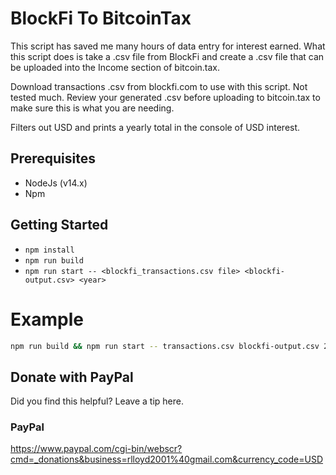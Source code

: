 # BlockFi To BitcoinTax

This script has saved me many hours of data entry for interest earned.
What this script does is take a .csv file from BlockFi and create a .csv file that can be
uploaded into the Income section of bitcoin.tax.

Download transactions .csv from blockfi.com to use with this script.
Not tested much. Review your generated .csv before uploading to bitcoin.tax to make sure this is what you are needing.

Filters out USD and prints a yearly total in the console of USD interest.

## Prerequisites
*   NodeJs (v14.x)
*   Npm

## Getting Started
*   ```npm install```
*   ```npm run build```
*   ```npm run start -- <blockfi_transactions.csv file> <blockfi-output.csv> <year>```

# Example
```bash
npm run build && npm run start -- transactions.csv blockfi-output.csv 2020
```

## Donate with PayPal

Did you find this helpful? Leave a tip here.

### PayPal
https://www.paypal.com/cgi-bin/webscr?cmd=_donations&business=rlloyd2001%40gmail.com&currency_code=USD
